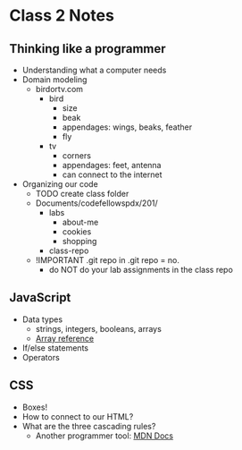 # Class 2 Notes

## Thinking like a programmer
- Understanding what a computer needs
- Domain modeling
    - birdortv.com
        - bird
            - size
            - beak
            - appendages: wings, beaks, feather 
            - fly
        - tv
            - corners
            - appendages: feet, antenna
            - can connect to the internet
- Organizing our code
    - TODO create class folder
    - Documents/codefellowspdx/201/
        - labs
            - about-me
            - cookies
            - shopping
        - class-repo
    - !IMPORTANT .git repo in .git repo = no.
        - do NOT do your lab assignments in the class repo

## JavaScript
- Data types
    - strings, integers, booleans, arrays
    - [Array reference](../dan-arrays.md)
- If/else statements
- Operators

## CSS
- Boxes!
- How to connect to our HTML?
- What are the three cascading rules?
    - Another programmer tool: [MDN Docs](https://developer.mozilla.org/en-US/docs/Learn/CSS/Introduction_to_CSS/Cascade_and_inheritance)